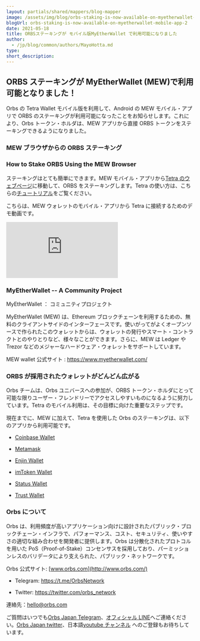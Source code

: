```yaml
---
layout: partials/shared/mappers/blog-mapper
image: /assets/img/blog/orbs-staking-is-now-available-on-myetherwallet-mobile-app/bg.png
blogUrl: orbs-staking-is-now-available-on-myetherwallet-mobile-app-2
date: 2021-05-18
title: ORBSステーキングが モバイル版MyEtherWallet で利用可能になりました
author:
  - /jp/blog/common/authors/MayoHotta.md
type:
short_description:
---
```


## ORBS ステーキングが MyEtherWallet (MEW)で利用可能となりました！

Orbs の Tetra Wallet モバイル版を利用して、Android の MEW モバイル・アプリで ORBS のステーキングが利用可能になったことをお知らせします。これにより、Orbs トークン・ホルダは、MEW アプリから直接 ORBS トークンをステーキングできるようになりました。

### MEW ブラウザからの ORBS ステーキング

### How to Stake ORBS Using the MEW Browser

ステーキングはとても簡単にできます。MEW モバイル・アプリから[Tetra のウェブページ](https://staking.orbs.network/)に移動して、ORBS をステーキングします。Tetra の使い方は、こちらの[チュートリアル](https://www.orbs.com/tetra-orbs-staking-wallet-tutorial/)をご覧ください。

こちらは、MEW ウォレットのモバイル・アプリから Tetra に接続するためのデモ動画です。

<iframe  src="https://www.youtube.com/embed/2rLpY9oxFpU" title="YouTube video player" frameborder="0" allow="accelerometer; autoplay; clipboard-write; encrypted-media; gyroscope; picture-in-picture" allowfullscreen></iframe>

### MyEtherWallet -- A Community Project

MyEtherWallet ： コミュニティプロジェクト

MyEtherWallet (MEW) は、Ethereum ブロックチェーンを利用するための、無料のクライアントサイドのインターフェースです。使いがってがよくオープンソースで作られたこのウォレットからは、ウォレットの発行やスマート・コントラクトとのやりとりなど、様々なことができます。さらに、MEW は Ledger や Trezor などのメジャーなハードウェア・ウォレットをサポートしています。

MEW wallet 公式サイト : <https://www.myetherwallet.com/>

### ORBS が採用されたウォレットがどんどん広がる

Orbs チームは、Orbs ユニバースへの参加が、ORBS トークン・ホルダにとって可能な限りユーザー・フレンドリーでアクセスしやすいものになるように努力しています。Tetra のモバイル利用は、その目標に向けた重要なステップです。

現在までに、MEW に加えて、Tetra を使用した Orbs のステーキングは、以下のアプリから利用可能です。

- [Coinbase Wallet](https://www.orbs.com/jp/orbs-staking-is-now-available-on-the-coinbase-wallet-mobile-app-2/)

- [Metamask](https://www.orbs.com/jp/orbs%e3%81%ae%e3%82%b9%e3%83%af%e3%83%83%e3%83%97%e3%81%a8%e3%82%b9%e3%83%86%e3%83%bc%e3%82%ad%e3%83%b3%e3%82%b0%e3%81%8c-metamask%e3%81%a7%e5%88%a9%e7%94%a8%e5%8f%af%e8%83%bd%e3%81%a8%e3%81%aa/)

- [Enjin Wallet](https://www.orbs.com/jp/orbs%E3%82%B9%E3%83%86%E3%83%BC%E3%82%AD%E3%83%B3%E3%82%B0%E3%83%BB%E3%82%A6%E3%82%A9%E3%83%AC%E3%83%83%E3%83%88tetra%E3%81%8C%E3%80%81%E3%83%A2%E3%83%90%E3%82%A4%E3%83%AB%E3%81%A7%E5%88%A9%E7%94%A8/?utm_source=rss&utm_medium=rss&utm_campaign=orbs%25e3%2582%25b9%25e3%2583%2586%25e3%2583%25bc%25e3%2582%25ad%25e3%2583%25b3%25e3%2582%25b0%25e3%2583%25bb%25e3%2582%25a6%25e3%2582%25a9%25e3%2583%25ac%25e3%2583%2583%25e3%2583%2588tetra%25e3%2581%258c%25e3%2580%2581%25e3%2583%25a2%25e3%2583%2590%25e3%2582%25a4%25e3%2583%25ab%25e3%2581%25a7%25e5%2588%25a9%25e7%2594%25a8)

- [imToken Wallet](https://www.orbs.com/orbs-tetra-staking-is-now-available-on-imtoken-wallet/)

- [Status Wallet](https://www.orbs.com/orbs-staking-is-now-available-on-the-status-wallet-mobile-app/)

- [Trust Wallet](https://www.orbs.com/jp/orbs%E3%81%AE%E3%82%B9%E3%83%86%E3%83%BC%E3%82%AD%E3%83%B3%E3%82%B0%E3%81%8Ctrust-wallet-%E3%81%A7%E5%88%A9%E7%94%A8%E5%8F%AF%E8%83%BD%E3%81%A8%E3%81%AA%E3%82%8A%E3%81%BE%E3%81%97%E3%81%9F%EF%BC%81/)

### Orbs について

Orbs は、利用頻度が高いアプリケーション向けに設計されたパブリック・ブロックチェーン・インフラで、パフォーマンス、コスト、セキュリティ、使いやすさの適切な組み合わせを開発者に提供します。Orbs は分散化されたプロトコルを用いた PoS（Proof-of-Stake）コンセンサスを採用しており、パーミッションレスのバリデータにより支えられた、パブリック・ネットワークです。

Orbs 公式サイト: [www.orbs.com](http://www.orbs.com/)

- Telegram: <https://t.me/OrbsNetwork>

- Twitter: <https://twitter.com/orbs_network>

連絡先：[hello@orbs.com](hello@orbs.com, "email")

ご質問はいつでも[Orbs Japan Telegram](https://t.me/joinchat/G0HZhBQssmZ05v6sp_G6jg)、[オフィシャル LINE](https://line.me/R/ti/p/%40vrf9558a)へご連絡ください。[Orbs Japan twitter](https://twitter.com/JapanOrbs)、日本語[youtube チャンネル](https://www.youtube.com/channel/UCZePjhX4e6CuAe8v63Li9lg) へのご登録もお待ちしています。
